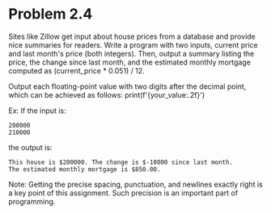 # Problem 2.4
Sites like Zillow get input about house prices from a database and provide nice summaries for readers. Write a program with two inputs, current price and last month's price (both integers). Then, output a summary listing the price, the change since last month, and the estimated monthly mortgage computed as (current_price * 0.051) / 12.

Output each floating-point value with two digits after the decimal point, which can be achieved as follows:
print(f'{your_value:.2f}')

Ex: If the input is:

    200000 
    210000

the output is:

    This house is $200000. The change is $-10000 since last month.
    The estimated monthly mortgage is $850.00.

Note: Getting the precise spacing, punctuation, and newlines exactly right is a key point of this assignment. Such precision is an important part of programming.

